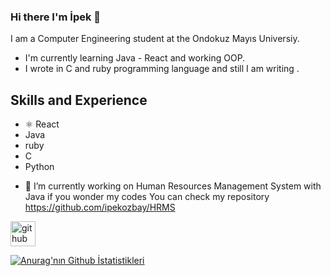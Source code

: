 ### Hi there I'm İpek 👋
I am a Computer Engineering student at the Ondokuz Mayıs Universiy.

* I'm currently learning Java - React and working OOP.
* I wrote in C and ruby programming language and still I am writing .

## Skills and Experience
* ⚛ React
*   Java 
*   ruby 
*   C
*   Python


- 🔭 I’m currently working on Human Resources Management System with Java  if you wonder my codes You can check my repository https://github.com/ipekozbay/HRMS


[<img src='https://cdn.jsdelivr.net/npm/simple-icons@3.0.1/icons/github.svg' alt='github' height='40'>](https://github.com/ipekozbay)  

[![Anurag'nın Github İstatistikleri](https://github-readme-stats.vercel.app/api?username=ipekozbay)](https://github.com/anuraghazra/github-readme-stats)
